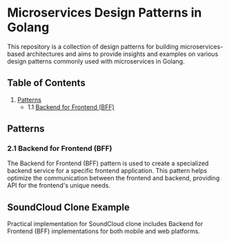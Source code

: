 # Microservices Design Patterns in Golang

This repository is a collection of design patterns for building microservices-based architectures and aims to provide insights and examples on various design patterns commonly used with microservices in Golang.

## Table of Contents

1. [Patterns](#patterns)
    - 1.1 [Backend for Frontend (BFF)](#bff)

## Patterns

### 2.1 Backend for Frontend (BFF)

The Backend for Frontend (BFF) pattern is used to create a specialized backend service for a specific frontend application. This pattern helps optimize the communication between the frontend and backend, providing API for the frontend's unique needs.

## SoundCloud Clone Example

Practical implementation for SoundCloud clone includes Backend for Frontend (BFF) implementations for both mobile and web platforms.
